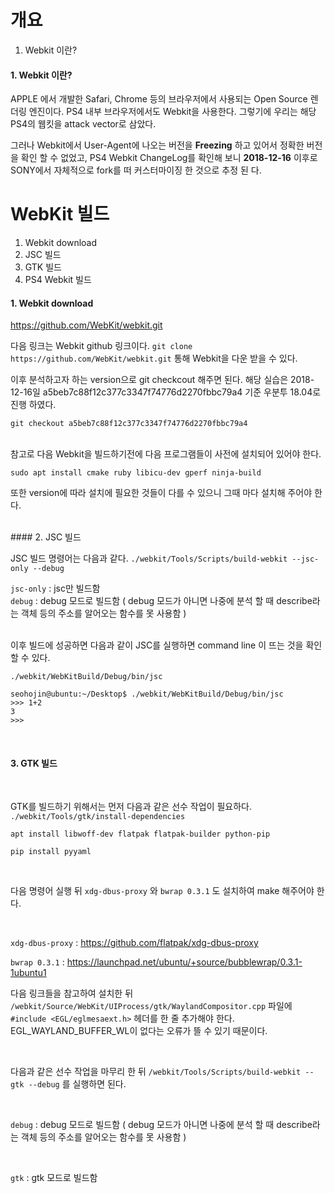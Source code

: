# <strong>개요</strong>

1. Webkit 이란?
#### 1. Webkit 이란?

APPLE 에서 개발한 Safari, Chrome 등의 브라우저에서 사용되는 Open Source 렌더링 엔진이다. PS4 내부 브라우저에서도 Webkit을 사용한다. 그렇기에 우리는 해당 PS4의 웹킷을 attack vector로 삼았다.

그러나 Webkit에서 User-Agent에 나오는 버전을 <strong>Freezing</strong> 하고 있어서 정확한 버전을 확인 할 수 없었고, PS4 Webkit ChangeLog를 확인해 보니 <strong>2018-12-16</strong> 이후로 SONY에서 자체적으로 fork를 떠 커스터마이징 한 것으로 추정 된 다.

# <strong>WebKit 빌드</strong>
1. Webkit download
2. JSC 빌드
3. GTK 빌드
4. PS4 Webkit 빌드

#### 1. Webkit download

https://github.com/WebKit/webkit.git

다음 링크는 Webkit github 링크이다.
 `git clone https://github.com/WebKit/webkit.git` 통해 Webkit을 다운 받을 수 있다.

이후 분석하고자 하는 version으로 git checkcout 해주면 된다.
해당 실습은 2018-12-16일 a5beb7c88f12c377c3347f74776d2270fbbc79a4 기준 우분투 18.04로 진행 하였다.
<br>

`git checkout a5beb7c88f12c377c3347f74776d2270fbbc79a4`

<br>
참고로 다음 Webkit을 빌드하기전에 다음 프로그램들이 사전에 설치되어 있어야 한다.

<br>

`sudo apt install cmake ruby libicu-dev gperf ninja-build`

또한 version에 따라 설치에 필요한 것들이 다를 수 있으니 그때 마다 설치해 주어야 한다.

<br>
#### 2. JSC 빌드
<br>

JSC 빌드 명령어는 다음과 같다. `./webkit/Tools/Scripts/build-webkit --jsc-only --debug`
<br>

`jsc-only` : jsc만 빌드함
<br>
`debug` : debug 모드로 빌드함 ( debug 모드가 아니면 나중에 분석 할 때 describe라는 객체 등의 주소를 알어오는 함수를 못 사용함 )

<br>
이후 빌드에 성공하면 다음과 같이 JSC를 실행하면 command line 이 뜨는 것을 확인 할 수 있다.
<br>

`./webkit/WebKitBuild/Debug/bin/jsc`
<br>
```
seohojin@ubuntu:~/Desktop$ ./webkit/WebKitBuild/Debug/bin/jsc 
>>> 1+2
3
>>> 
```
<br>

#### 3. GTK 빌드

<br>

GTK를 빌드하기 위해서는 먼저 다음과 같은 선수 작업이 필요하다.
<br>
`./webkit/Tools/gtk/install-dependencies`
<br>

`apt install libwoff-dev flatpak flatpak-builder python-pip`
<br>

`pip install pyyaml`

<br>

다음 명령어 실행 뒤 `xdg-dbus-proxy` 와 `bwrap 0.3.1` 도 설치하여 make 해주어야 한다.

<br>

`xdg-dbus-proxy`  : https://github.com/flatpak/xdg-dbus-proxy
<br>

`bwrap 0.3.1` : https://launchpad.net/ubuntu/+source/bubblewrap/0.3.1-1ubuntu1
<br>

다음 링크들을 참고하여 설치한 뒤 `/webkit/Source/WebKit/UIProcess/gtk/WaylandCompositor.cpp` 파일에 `#include <EGL/eglmesaext.h>` 헤더를 한 줄 추가해야 한다. 
<br>
EGL_WAYLAND_BUFFER_WL이 없다는 오류가 뜰 수 있기 때문이다.

<br>

다음과 같은 선수 작업을 마무리 한 뒤 `/webkit/Tools/Scripts/build-webkit --gtk --debug` 를 실행하면 된다.

<br>

`debug` : debug 모드로 빌드함 ( debug 모드가 아니면 나중에 분석 할 때 describe라는 객체 등의 주소를 알어오는 함수를 못 사용함 )

<br>

`gtk` : gtk 모드로 빌드함
<br>